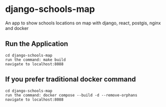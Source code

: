 # django-schools-map
An app to show schools locations on map with django, react, postgis, nginx and docker

## Run the Application
```
cd django-schools-map
run the command: make build
navigate to localhost:8088
```

## If you prefer traditional docker command
```
cd django-schools-map
run the command: docker compose --build -d --remove-orphans
navigate to localhost:8088
```
